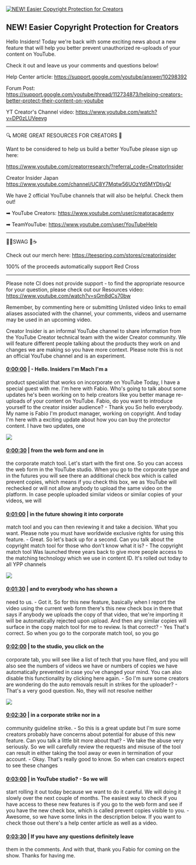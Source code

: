 [![NEW! Easier Copyright Protection for Creators](https://i.ytimg.com/vi/v43jQM2ogXY/maxresdefault.jpg)](https://www.youtube.com/watch?v=v43jQM2ogXY)

## NEW! Easier Copyright Protection for Creators

Hello Insiders! Today we're back with some exciting news about a new feature that will help you better prevent unauthorized re-uploads of your content on YouTube.



Check it out and leave us your comments and questions below! 



Help Center article: https://support.google.com/youtube/answer/10298392

Forum Post: https://support.google.com/youtube/thread/112734873/helping-creators-better-protect-their-content-on-youtube

YT Creator's Channel video: https://www.youtube.com/watch?v=DP0zLUVeevg



-------------------------------------------



🔍 MORE GREAT RESOURCES FOR CREATORS 🔎



Want to be considered to help us build a better YouTube please sign up here: 

https://www.youtube.com/creatorresearch/?referral_code=CreatorInsider



Creator Insider Japan https://www.youtube.com/channel/UC8Y7Mqtw56UOzYd5MYDtiyQ/



We have 2 official YouTube channels that will also be helpful. Check them out! 



➡ YouTube Creators: https://www.youtube.com/user/creatoracademy



➡ TeamYouTube: https://www.youtube.com/user/YouTubeHelp



-------------------------------------------



👕👚SWAG 🎽☕



Check out our merch here: https://teespring.com/stores/creatorinsider



100% of the proceeds automatically support Red Cross



-------------------------------------------

Please note CI does not provide support - to find the appropriate resource for your question, please check out our Resources video: https://www.youtube.com/watch?v=sGm8dCs70bw



Remember, by commenting here or submitting Unlisted video links to email aliases associated with the channel, your comments, videos and username may be used in an upcoming video.



Creator Insider is an informal YouTube channel to share information from the YouTube Creator technical team with the wider Creator community. We will feature different people talking about the products they work on and changes we are making so you have more context. Please note this is not an official YouTube channel and is an experiment.



#### [0:00:00](https://www.youtube.com/watch?v=v43jQM2ogXY&t=0) |  - Hello. Insiders I'm Mach I'm a

product specialist that works on incorporate on YouTube Today, I have a special guest with me. I'm here with Fabio. Who's going to talk about some updates he's been working on to help creators like you better manage re-uploads of your content on YouTube. Fabio, do you want to introduce yourself to the creator insider audience? - Thank you So hello everybody. My name is Fabio I'm product manager, working on copyright. And today I'm here with a exciting update about how you can buy the protector content. I have two updates, one  

![](https://i.ytimg.com/vi/v43jQM2ogXY/maxres1.jpg)



#### [0:00:30](https://www.youtube.com/watch?v=v43jQM2ogXY&t=30) |  from the web form and one in

the corporate match tool. Let's start with the first one. So you can access the web form in the YouTube studio. When you go to the corporate type and in the futures you will see there an additional check box which is called prevent copies, which means if you check this box, we as YouTube will rechecked or will not allow anybody to upload the same video on the platform. In case people uploaded similar videos or similar copies of your videos, we will  

#### [0:01:00](https://www.youtube.com/watch?v=v43jQM2ogXY&t=60) |  in the future showing it into corporate

match tool and you can then reviewing it and take a decision. What you want. Please note you must have worldwide exclusive rights for using this feature. - Great. So let's back up for a second. Can you talk about the copyright match tool for those who don't know what it is? - The copyright match tool Was launched three years back to give more people access to the matching technology which we use in content ID. It's rolled out today to all YPP channels  

![](https://i.ytimg.com/vi/v43jQM2ogXY/maxres2.jpg)



#### [0:01:30](https://www.youtube.com/watch?v=v43jQM2ogXY&t=90) |  and to everybody who has shown a

need to us. - Got it. So for this new feature, basically when I report the video using the current web form there's this new check box in there that says if anybody we uploads the copy of that video, that we're importing it will be automatically rejected upon upload. And then any similar copies will surface in the copy match tool for me to review. Is that correct? - Yes That's correct. So when you go to the corporate match tool, so you go  

#### [0:02:00](https://www.youtube.com/watch?v=v43jQM2ogXY&t=120) |  to the studio, you click on the

corporate tab, you will see like a list of tech that you have filed, and you will also see the numbers of videos we have or numbers of copies we have automatically prevented in case you've changed your mind. You can also disable this functionality by clicking here again. - So I'm sure some creators are wondering do the auto removals result in strikes for the uploader? - That's a very good question. No, they will not resolve neither  

![](https://i.ytimg.com/vi/v43jQM2ogXY/maxres3.jpg)



#### [0:02:30](https://www.youtube.com/watch?v=v43jQM2ogXY&t=150) |  in a corporate strike nor in a

community guideline strike. - So this is a great update but I'm sure some creators probably have concerns about potential for abuse of this new feature. Can you talk a little bit more about that? - We take the abuse very seriously. So we will carefully review the requests and misuse of the tool can result in either taking the tool away or even in termination of your account. - Okay. That's really good to know. So when can creators expect to see these changes  

#### [0:03:00](https://www.youtube.com/watch?v=v43jQM2ogXY&t=180) |  in YouTube studio? - So we will

start rolling it out today because we want to do it careful. We will doing it slowly over the next couple of months. The easiest way to check if you have access to these new features is if you go to the web form and see if you have the new check box, which is called prevent copies visible to you. - Awesome, so we have some links in the description below. If you want to check those out there's a help center article as well as a video.  

#### [0:03:30](https://www.youtube.com/watch?v=v43jQM2ogXY&t=210) |  If you have any questions definitely leave

them in the comments. And with that, thank you Fabio for coming on the show. Thanks for having me.  